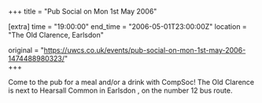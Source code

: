 +++
title = "Pub Social on Mon 1st May 2006"

[extra]
time = "19:00:00"
end_time = "2006-05-01T23:00:00Z"
location = "The Old Clarence, Earlsdon"

original = "https://uwcs.co.uk/events/pub-social-on-mon-1st-may-2006-1474488980323/"    
+++

Come to the pub for a meal and/or a drink with CompSoc\! The Old Clarence is next to Hearsall Common in Earlsdon , on the number 12 bus route.


